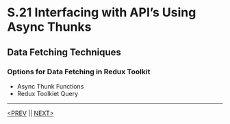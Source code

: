 # S.21 Interfacing with API’s Using Async Thunks

## Data Fetching Techniques

### Options for Data Fetching in Redux Toolkit

-   Async Thunk Functions
-   Redux Toolkiet Query

---

[<PREV](./230318.md) || [NEXT>](./230319.md)
